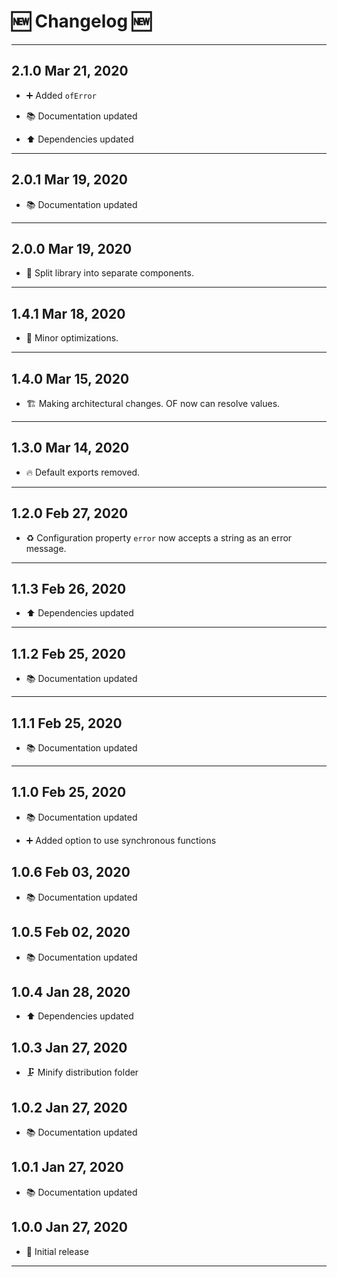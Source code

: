 # 🆕 Changelog 🆕

---

## 2.1.0 Mar 21, 2020

-   ➕ Added `ofError`

-   📚 Documentation updated

-   ⬆️ Dependencies updated

---

## 2.0.1 Mar 19, 2020

-   📚 Documentation updated

---

## 2.0.0 Mar 19, 2020

-   🐎️ Split library into separate components.

---

## 1.4.1 Mar 18, 2020

-   🐎️ Minor optimizations.

---

## 1.4.0 Mar 15, 2020

-   🏗️️ Making architectural changes. OF now can resolve values.

---

## 1.3.0 Mar 14, 2020

-   🔥️ Default exports removed.

---

## 1.2.0 Feb 27, 2020

-   ♻️ Configuration property `error` now accepts a string as an error message.

---

## 1.1.3 Feb 26, 2020

-   ⬆️ Dependencies updated

---

## 1.1.2 Feb 25, 2020

-   📚 Documentation updated

---

## 1.1.1 Feb 25, 2020

-   📚 Documentation updated

---

## 1.1.0 Feb 25, 2020

-   📚 Documentation updated

-   ➕ Added option to use synchronous functions

## 1.0.6 Feb 03, 2020

-   📚 Documentation updated

## 1.0.5 Feb 02, 2020

-   📚 Documentation updated

## 1.0.4 Jan 28, 2020

-   ⬆️ Dependencies updated

## 1.0.3 Jan 27, 2020

-   🗜️ Minify distribution folder

## 1.0.2 Jan 27, 2020

-   📚 Documentation updated

## 1.0.1 Jan 27, 2020

-   📚 Documentation updated

## 1.0.0 Jan 27, 2020

-   🎉 Initial release

---
